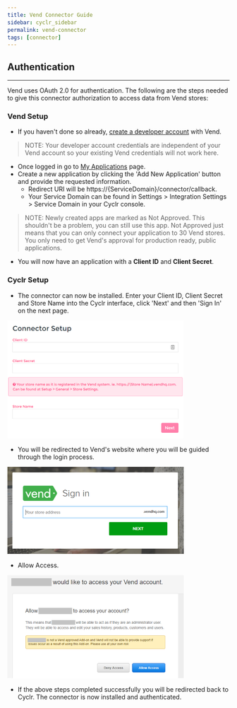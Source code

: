 ```yaml
---
title: Vend Connector Guide
sidebar: cyclr_sidebar
permalink: vend-connector
tags: [connector]
---
```


## Authentication

---

Vend uses OAuth 2.0 for authentication. The following are the steps needed to give this connector authorization to access data from Vend stores:

### Vend Setup

* If you haven't done so already, [create a developer account](https://developers.vendhq.com/developer/sign-up) with Vend.

> NOTE: Your developer account credentials are independent of your Vend account so your existing Vend credentials will not work here.

* Once logged in go to [My Applications](https://developers.vendhq.com/developer/applications) page. 
* Create a new application by clicking the 'Add New Application' button and provide the requested information.
  * Redirect URI will be https://{ServiceDomain}/connector/callback. 
  * Your Service Domain can be found in Settings > Integration Settings > Service Domain in your Cyclr console.

> NOTE: Newly created apps are marked as Not Approved. This shouldn't be a problem, you can still use this app. Not Approved just means that you can only connect your application to 30 Vend stores. You only need to get Vend's approval for production ready, public applications.

* You will now have an application with a **Client ID** and **Client Secret**.

### Cyclr Setup

* The connector can now be installed. Enter your Client ID, Client Secret and Store Name into the Cyclr interface, click 'Next' and then 'Sign In' on the next page.

![connector setup](./images/vend_setup_img_2.PNG)

* You will be redirected to Vend's website where you will be guided through the login process.

![connector setup](./images/vend_setup_img_3.png)

* Allow Access.

![connector setup](./images/vend_setup_img_5.PNG)

* If the above steps completed successfully you will be redirected back to Cyclr. The connector is now installed and authenticated.
